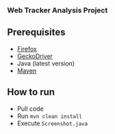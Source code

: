 ### Web Tracker Analysis Project

## Prerequisites

- [Firefox](https://www.mozilla.org/en-US/firefox/new/)
- [GeckoDriver](https://www.kenst.com/2016/12/installing-marionette-firefoxdriver-on-mac-osx/)
- Java (latest version)
- [Maven](https://maven.apache.org/download.cgi)


## How to run

- Pull code
- Run `mvn clean install`
- Execute `Screenshot.java`
